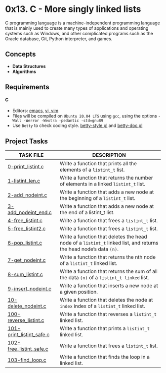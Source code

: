 
# 0x13. C - More singly linked lists

C programming language is a machine-independent programming language that is mainly used to create many types of applications and operating systems such as Windows, and other complicated programs such as the Oracle database, Git, Python interpreter, and games.

## Concepts

- __Data Structures__
- __Algorithms__

## Requirements

#### C

- Editors: [emacs](https://www.gnu.org/software/emacs/), [vi, vim](https://www.vim.org/)
- Files will be compiled on `Ubuntu 20.04 LTS` using `gcc`, using the options `-Wall -Werror -Wextra -pedantic -std=gnu89`
- Use `Betty` to check coding style. [betty-style.pl](https://github.com/holbertonschool/Betty/blob/master/betty-style.pl) and [betty-doc.pl](https://github.com/holbertonschool/Betty/blob/master/betty-doc.pl)

## Project Tasks

| TASK FILE                      | DESCRIPTION      |
|  -----------                   |  -----------     |
|[0-print_listint.c](https://github.com/lebogangolifant/alx-low_level_programming/blob/master/0x13-more_singly_linked_lists/0-print_listint.c)|Write a function that prints all the elements of a `listint_t` list.|
|[1-listint_len.c](https://github.com/lebogangolifant/alx-low_level_programming/blob/master/0x13-more_singly_linked_lists/1-listint_len.c)|Write a function that returns the number of elements in a linked `listint_t` list.|
|[2-add_nodeint.c](https://github.com/lebogangolifant/alx-low_level_programming/blob/master/0x13-more_singly_linked_lists/2-add_nodeint.c)|Write a function that adds a new node at the beginning of a `listint_t` list.|
|[3-add_nodeint_end.c](https://github.com/lebogangolifant/alx-low_level_programming/blob/master/0x13-more_singly_linked_lists/3-add_nodeint_end.c)|Write a function that adds a new node at the end of a listint_t list.|
|[4-free_listint.c](https://github.com/lebogangolifant/alx-low_level_programming/blob/master/0x13-more_singly_linked_lists/4-free_listint.c)|Write a function that frees a `listint_t` list.|
|[5-free_listint2.c](https://github.com/lebogangolifant/alx-low_level_programming/blob/master/0x13-more_singly_linked_lists/5-free_listint2.c)|Write a function that frees a `listint_t` list.|
|[6-pop_listint.c](https://github.com/lebogangolifant/alx-low_level_programming/blob/master/0x13-more_singly_linked_lists/6-pop_listint.c)|Write a function that deletes the head node of a `listint_t` linked list, and returns the head node’s data `(n)`.|
|[7-get_nodeint.c](https://github.com/lebogangolifant/alx-low_level_programming/blob/master/0x13-more_singly_linked_lists/7-get_nodeint.c)|Write a function that returns the nth node of a `listint_t` linked list.|
|[8-sum_listint.c](https://github.com/lebogangolifant/alx-low_level_programming/blob/master/0x13-more_singly_linked_lists/8-sum_listint.c)|Write a function that returns the sum of all the data `(n)` of a `listint_t linked` list.|
|[9-insert_nodeint.c](https://github.com/lebogangolifant/alx-low_level_programming/blob/master/0x13-more_singly_linked_lists/9-insert_nodeint.c)|Write a function that inserts a new node at a given position.|
|[10-delete_nodeint.c](https://github.com/lebogangolifant/alx-low_level_programming/blob/master/0x13-more_singly_linked_lists/10-delete_nodeint.c)|Write a function that deletes the node at `index` index of a `listint_t` linked list.|
|[100-reverse_listint.c](https://github.com/lebogangolifant/alx-low_level_programming/blob/master/0x13-more_singly_linked_lists/100-reverse_listint.c)|Write a function that reverses a `listint_t` linked list.|
|[101-print_listint_safe.c](https://github.com/lebogangolifant/alx-low_level_programming/blob/master/0x13-more_singly_linked_lists/101-print_listint_safe.c)|Write a function that prints a `listint_t` linked list.|
|[102-free_listint_safe.c](https://github.com/lebogangolifant/alx-low_level_programming/blob/master/0x13-more_singly_linked_lists/102-free_listint_safe.c)|Write a function that frees a `listint_t` list.|
|[103-find_loop.c](https://github.com/lebogangolifant/alx-low_level_programming/blob/master/0x13-more_singly_linked_lists/103-find_loop.c)|Write a function that finds the loop in a linked list.|






